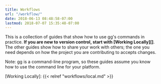 ```yaml
---
title: Workflows
url: "/workflow/"
date: 2018-06-13 08:48:58-07:00
lastmod: 2018-07-07 15:35:48-07:00
---
```


This is a collection of guides that show how to use gg's commands in practice.
**If you are new to version control, start with [Working Locally][]**. The other
guides show how to share your work with others; the one you need depends on how
the project you are contributing to accepts changes.

Note: gg is a command-line program, so these guides assume you know how to use
the command line for your platform.

[Working Locally]: {{< relref "workflows/local.md" >}}
